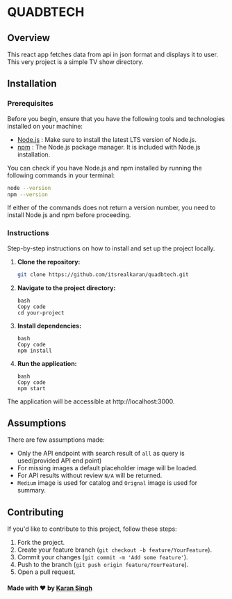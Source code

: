 # QUADBTECH

## Overview

This react app fetches data from api in json format and displays it to user. This very project is a simple TV show directory.

## Installation

### Prerequisites

Before you begin, ensure that you have the following tools and technologies installed on your machine:

- [Node.js](https://nodejs.org/en/) : Make sure to install the latest LTS version of Node.js.
- [npm](https://www.npmjs.com/) : The Node.js package manager. It is included with Node.js installation.

You can check if you have Node.js and npm installed by running the following commands in your terminal:

```bash
node --version
npm --version
```

If either of the commands does not return a version number, you need to install Node.js and npm before proceeding.

### Instructions

Step-by-step instructions on how to install and set up the project locally.

1. **Clone the repository:**

   ```bash
   git clone https://github.com/itsrealkaran/quadbtech.git
   ```

1. **Navigate to the project directory:**

   ```
   bash
   Copy code
   cd your-project
   ```

1. **Install dependencies:**

   ```
   bash
   Copy code
   npm install
   ```

1. **Run the application:**

   ```
   bash
   Copy code
   npm start
   ```

The application will be accessible at http://localhost:3000.

## Assumptions

There are few assumptions made:

- Only the API endpoint with search result of `all` as query is used(provided API end point)
- For missing images a default placeholder image will be loaded.
- For API results without review `N/A` will be returned.
- `Medium` image is used for catalog and `Orignal` image is used for summary.

## Contributing

If you'd like to contribute to this project, follow these steps:

1. Fork the project.
2. Create your feature branch (`git checkout -b feature/YourFeature`).
3. Commit your changes (`git commit -m 'Add some feature'`).
4. Push to the branch (`git push origin feature/YourFeature`).
5. Open a pull request.

#### Made with ❤️ by [Karan Singh](https://linkedin.com/in/itsrealkaran)
